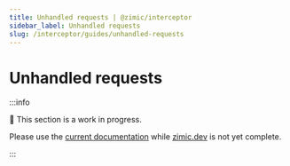 ```yaml
---
title: Unhandled requests | @zimic/interceptor
sidebar_label: Unhandled requests
slug: /interceptor/guides/unhandled-requests
---
```


# Unhandled requests

:::info

🚧 This section is a work in progress.

Please use the [current documentation](https://github.com/zimicjs/zimic/wiki) while [zimic.dev](/) is not yet complete.

:::
